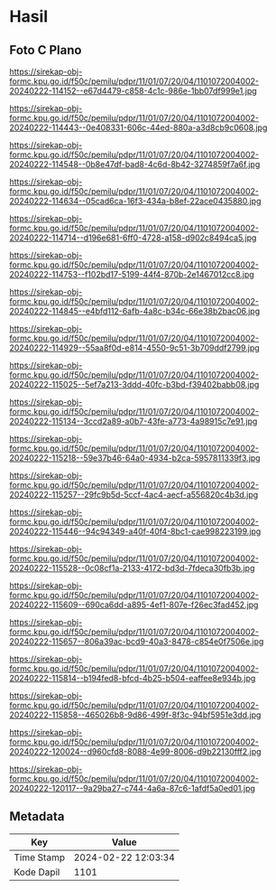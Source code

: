 # Hasil

## Foto C Plano

https://sirekap-obj-formc.kpu.go.id/f50c/pemilu/pdpr/11/01/07/20/04/1101072004002-20240222-114152--e67d4479-c858-4c1c-986e-1bb07df999e1.jpg

https://sirekap-obj-formc.kpu.go.id/f50c/pemilu/pdpr/11/01/07/20/04/1101072004002-20240222-114443--0e408331-606c-44ed-880a-a3d8cb9c0608.jpg

https://sirekap-obj-formc.kpu.go.id/f50c/pemilu/pdpr/11/01/07/20/04/1101072004002-20240222-114548--0b8e47df-bad8-4c6d-8b42-3274859f7a6f.jpg

https://sirekap-obj-formc.kpu.go.id/f50c/pemilu/pdpr/11/01/07/20/04/1101072004002-20240222-114634--05cad6ca-16f3-434a-b8ef-22ace0435880.jpg

https://sirekap-obj-formc.kpu.go.id/f50c/pemilu/pdpr/11/01/07/20/04/1101072004002-20240222-114714--d196e681-6ff0-4728-a158-d902c8494ca5.jpg

https://sirekap-obj-formc.kpu.go.id/f50c/pemilu/pdpr/11/01/07/20/04/1101072004002-20240222-114753--f102bd17-5199-44f4-870b-2e1467012cc8.jpg

https://sirekap-obj-formc.kpu.go.id/f50c/pemilu/pdpr/11/01/07/20/04/1101072004002-20240222-114845--e4bfd112-6afb-4a8c-b34c-66e38b2bac06.jpg

https://sirekap-obj-formc.kpu.go.id/f50c/pemilu/pdpr/11/01/07/20/04/1101072004002-20240222-114929--55aa8f0d-e814-4550-9c51-3b709ddf2799.jpg

https://sirekap-obj-formc.kpu.go.id/f50c/pemilu/pdpr/11/01/07/20/04/1101072004002-20240222-115025--5ef7a213-3ddd-40fc-b3bd-f39402babb08.jpg

https://sirekap-obj-formc.kpu.go.id/f50c/pemilu/pdpr/11/01/07/20/04/1101072004002-20240222-115134--3ccd2a89-a0b7-43fe-a773-4a98915c7e91.jpg

https://sirekap-obj-formc.kpu.go.id/f50c/pemilu/pdpr/11/01/07/20/04/1101072004002-20240222-115218--59e37b46-64a0-4934-b2ca-5957811339f3.jpg

https://sirekap-obj-formc.kpu.go.id/f50c/pemilu/pdpr/11/01/07/20/04/1101072004002-20240222-115257--29fc9b5d-5ccf-4ac4-aecf-a556820c4b3d.jpg

https://sirekap-obj-formc.kpu.go.id/f50c/pemilu/pdpr/11/01/07/20/04/1101072004002-20240222-115446--94c94349-a40f-40f4-8bc1-cae998223199.jpg

https://sirekap-obj-formc.kpu.go.id/f50c/pemilu/pdpr/11/01/07/20/04/1101072004002-20240222-115528--0c08cf1a-2133-4172-bd3d-7fdeca30fb3b.jpg

https://sirekap-obj-formc.kpu.go.id/f50c/pemilu/pdpr/11/01/07/20/04/1101072004002-20240222-115609--690ca6dd-a895-4ef1-807e-f26ec3fad452.jpg

https://sirekap-obj-formc.kpu.go.id/f50c/pemilu/pdpr/11/01/07/20/04/1101072004002-20240222-115657--806a39ac-bcd9-40a3-8478-c854e0f7506e.jpg

https://sirekap-obj-formc.kpu.go.id/f50c/pemilu/pdpr/11/01/07/20/04/1101072004002-20240222-115814--b194fed8-bfcd-4b25-b504-eaffee8e934b.jpg

https://sirekap-obj-formc.kpu.go.id/f50c/pemilu/pdpr/11/01/07/20/04/1101072004002-20240222-115858--465026b8-9d86-499f-8f3c-94bf5951e3dd.jpg

https://sirekap-obj-formc.kpu.go.id/f50c/pemilu/pdpr/11/01/07/20/04/1101072004002-20240222-120024--d960cfd8-8088-4e99-8006-d9b22130fff2.jpg

https://sirekap-obj-formc.kpu.go.id/f50c/pemilu/pdpr/11/01/07/20/04/1101072004002-20240222-120117--9a29ba27-c744-4a6a-87c6-1afdf5a0ed01.jpg


## Metadata

| Key        | Value               |
| ---------- | ------------------- |
| Time Stamp | 2024-02-22 12:03:34 |
| Kode Dapil | 1101                |



